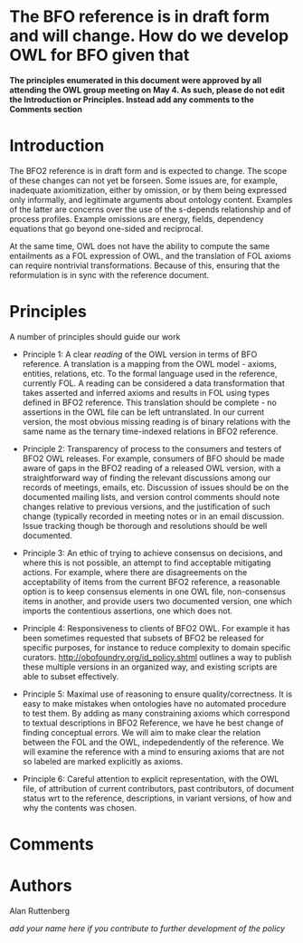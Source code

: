 # The BFO reference is in draft form and will change. How do we develop OWL for BFO given that

**The principles enumerated in this document were approved by all attending the OWL group meeting on May 4. As such, please do not edit the Introduction or Principles. Instead add any comments to the Comments section**

# Introduction #

The BFO2 reference is in draft form and is expected to change. The scope of these changes can not yet be forseen. Some issues are, for example, inadequate axiomitization, either by omission, or by them being expressed only informally, and legitimate arguments about ontology content. Examples of the latter are concerns over the use of the s-depends relationship and of process profiles. Example omissions are energy, fields, dependency equations that go beyond one-sided and reciprocal.

At the same time, OWL does not have the ability to compute the same entailments as a FOL expression of OWL, and the translation of FOL axioms can require nontrivial transformations. Because of this, ensuring that the reformulation is in sync with the reference document.

# Principles #

A number of principles should guide our work

  * Principle 1: A clear _reading_ of the OWL version in terms of BFO reference. A translation is a mapping from the OWL model - axioms, entities, relations, etc. To the formal language used in the reference, currently FOL. A reading can be considered a data transformation that takes asserted and inferred axioms and results in FOL using types defined in BFO2 reference. This translation should be complete - no assertions in the OWL file can be left untranslated. In our current version, the most obvious missing reading is of binary relations with the same name as the ternary time-indexed relations in BFO2 reference.

  * Principle 2: Transparency of process to the consumers and testers of BFO2 OWL releases. For example, consumers of BFO should be made aware of gaps in the BFO2 reading of a released OWL version, with a straightforward way of finding the relevant discussions among our records of meetings, emails, etc. Discussion of issues should be on the documented mailing lists, and version control comments should note changes relative to previous versions, and the justification of such change (typically recorded in meeting notes or in an email discussion. Issue tracking though be thorough and resolutions should be well documented.

  * Principle 3: An ethic of trying to achieve consensus on decisions, and where this is not possible, an attempt to find acceptable mitigating actions.  For example, where there are disagreements on the acceptability of items from the current BFO2 reference, a reasonable option is to keep consensus elements in one OWL file, non-consensus items in another, and provide users two documented version, one which imports the contentious assertions, one which does not.

  * Principle 4: Responsiveness to clients of BFO2 OWL. For example it has been sometimes requested that subsets of BFO2 be released for specific purposes, for instance to reduce complexity to domain specific curators. http://obofoundry.org/id_policy.shtml outlines a way to publish these multiple versions in an organized way, and existing scripts are able to subset effectively.

  * Principle 5: Maximal use of reasoning to ensure quality/correctness. It is easy to make mistakes when ontologies have no automated procedure to test them. By adding as many constraining axioms which correspond to textual descriptions in BFO2 Reference, we have he best change of finding conceptual errors. We will aim to make clear the relation between the FOL and the OWL, indepedendently of the reference. We will examine the reference with a mind to ensuring axioms that are not so labeled are marked explicitly as axioms.

  * Principle 6: Careful attention to explicit representation, with the OWL file, of attribution of current contributors, past contributors, of document status wrt to the reference, descriptions, in variant versions, of how and why the contents was chosen.

# Comments #

# Authors #
Alan Ruttenberg

_add your name here if you contribute to further development of the policy_